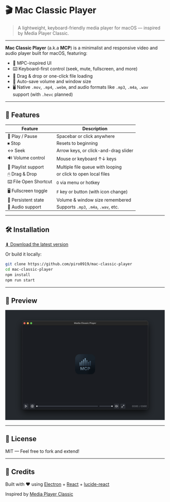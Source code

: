 # 🎬 Mac Classic Player

> A lightweight, keyboard-friendly media player for macOS — inspired by Media Player Classic.

---

**Mac Classic Player** (a.k.a **MCP**) is a minimalist and responsive video and audio player built for macOS, featuring:

- 🎥 MPC-inspired UI
- ⌨️ Keyboard-first control (seek, mute, fullscreen, and more)
- 🧭 Drag & drop or one-click file loading
- 💾 Auto-save volume and window size
- 🖥 Native `.mov`, `.mp4`, `.webm`, and audio formats like `.mp3`, `.m4a`, `.wav` support (with `.hevc` planned)

---

## 🚀 Features

| Feature               | Description                           |
| --------------------- | ------------------------------------- |
| 🔄 Play / Pause       | Spacebar or click anywhere            |
| ⏹ Stop               | Resets to beginning                   |
| ↔ Seek               | Arrow keys, or click-and-drag slider  |
| 🔊 Volume control     | Mouse or keyboard ↑↓ keys             |
| 🔁 Playlist support   | Multiple file queue with looping      |
| 🖱 Drag & Drop        | or click to open local files          |
| ⌨️ File Open Shortcut | `O` via menu or hotkey                |
| 🖥 Fullscreen toggle  | `F` key or button (with icon change)  |
| 💾 Persistent state   | Volume & window size remembered       |
| 🎵 Audio support      | Supports `.mp3`, `.m4a`, `.wav`, etc. |

---

## 🛠 Installation

[⬇ Download the latest version](https://github.com/piro0919/mac-classic-player/releases/latest)

Or build it locally:

```bash
git clone https://github.com/piro0919/mac-classic-player
cd mac-classic-player
npm install
npm run start
```

---

## 📸 Preview

![App screenshot](./assets/screenshot.png)

---

## 📝 License

MIT — Feel free to fork and extend!

---

## 🙌 Credits

Built with ❤️ using [Electron](https://www.electronjs.org/) + [React](https://react.dev) + [lucide-react](https://lucide.dev)

Inspired by [Media Player Classic](https://mpc-hc.org/)
